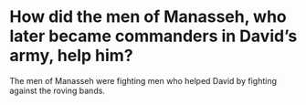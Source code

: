 # How did the men of Manasseh, who later became commanders in David’s army, help him?

The men of Manasseh were fighting men who helped David by fighting against the roving bands.
